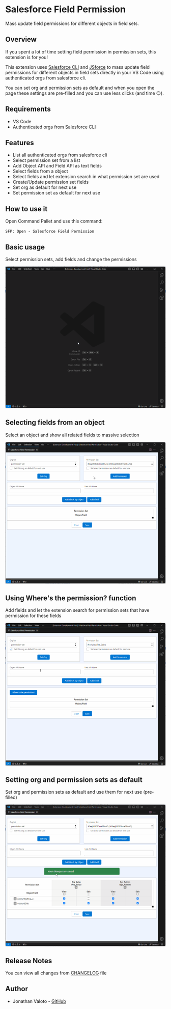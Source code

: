 # Salesforce Field Permission

Mass update field permissions for different objects in field sets.

## Overview

If you spent a lot of time setting field permission in permission sets, this extension is for you!

This extension uses [Salesforce CLI](https://github.com/forcedotcom/salesforcedx-vscode) and [JSforce](https://github.com/jsforce/jsforce) to mass update field permissions for different objects in field sets directly in your VS Code using authenticated orgs from salesforce cli.

You can set org and permission sets as default and when you open the page these settings are pre-filled and you can use less clicks (and time :wink:).

## Requirements

 - VS Code
 - Authenticated orgs from Salesforce CLI

## Features

- List all authenticated orgs from salesforce cli
- Select permission set from a list
- Add Object API and Field API as text fields
- Select fields from a object
- Select fields and let extension search in what permission set are used
- Create/Update permission set fields
- Set org as default for next use
- Set permission set as default for next use

## How to use it

Open Command Pallet and use this command:

`SFP: Open - Salesforce Field Permission`

## Basic usage

Select permission sets, add fields and change the permissions

![example_basic.gif](https://github.com/jvaloto/salesforce-field-permission/blob/main/media/readme/example_basic.gif?raw=true)

## Selecting fields from an object

Select an object and show all related fields to massive selection

![example_object.gif](https://github.com/jvaloto/salesforce-field-permission/blob/main/media/readme/example_object.gif?raw=true)

## Using Where's the permission? function

Add fields and let the extension search for permission sets that have permission for these fields

![example_where_is.gif](https://github.com/jvaloto/salesforce-field-permission/blob/main/media/readme/example_where_is.gif?raw=true)

## Setting org and permission sets as default

Set org and permission sets as default and use them for next use (pre-filled)

![example_default_value.gif](https://github.com/jvaloto/salesforce-field-permission/blob/main/media/readme/example_default_value.gif?raw=true)

## Release Notes

You can view all changes from [CHANGELOG](https://github.com/jvaloto/salesforce-field-permission/blob/main/CHANGELOG.md) file

## Author

- Jonathan Valoto - [GitHub](https://github.com/jvaloto)